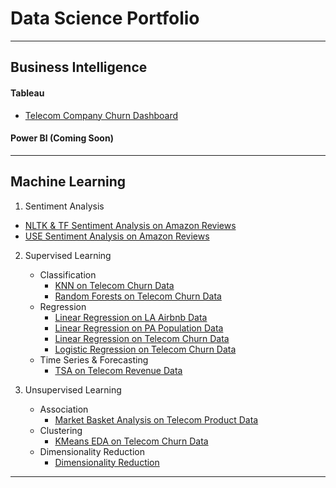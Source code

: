 # Data Science Portfolio

---

## Business Intelligence
#### Tableau
- [Telecom Company Churn Dashboard](/sample_page)

#### Power BI (Coming Soon)

---

## Machine Learning
1. Sentiment Analysis
  * [NLTK & TF Sentiment Analysis on Amazon Reviews](http://example.com/)
  * [USE Sentiment Analysis on Amazon Reviews](http://example.com/)

2. Supervised Learning
    * Classification
      * [KNN on Telecom Churn Data](http://example.com/)
      * [Random Forests on Telecom Churn Data](http://example.com/)
    * Regression
      * [Linear Regression on LA Airbnb Data](http://example.com/)
      * [Linear Regression on PA Population Data](http://example.com/)
      * [Linear Regression on Telecom Churn Data](http://example.com/)
      * [Logistic Regression on Telecom Churn Data](http://example.com/)
    * Time Series & Forecasting
      * [TSA on Telecom Revenue Data](http://example.com/)

3. Unsupervised Learning
    * Association
      * [Market Basket Analysis on Telecom Product Data](http://example.com/)
    * Clustering
      * [KMeans EDA on Telecom Churn Data](http://example.com/)
    * Dimensionality Reduction
      * [Dimensionality Reduction](http://example.com/)

---
